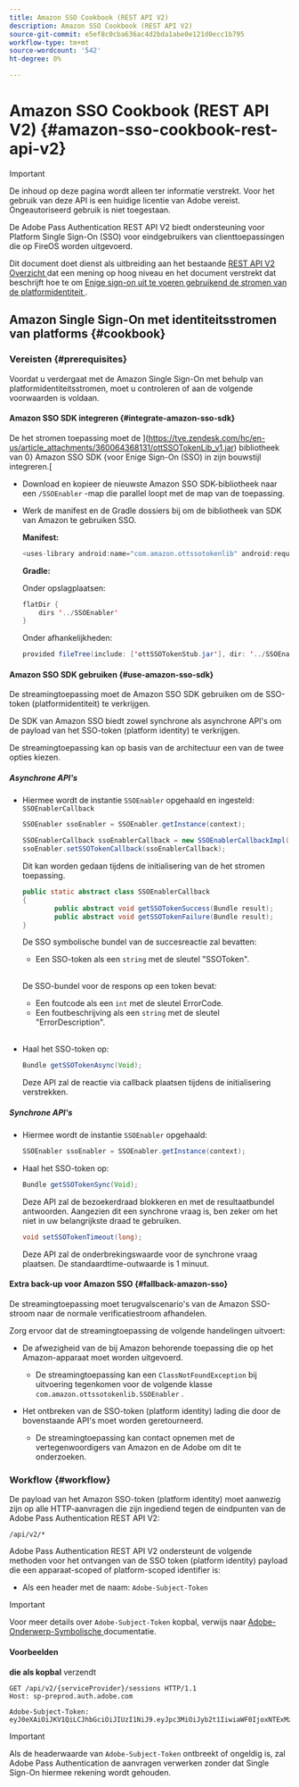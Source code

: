 ```yaml
---
title: Amazon SSO Cookbook (REST API V2)
description: Amazon SSO Cookbook (REST API V2)
source-git-commit: e5ef8c0cba636ac4d2bda1abe0e121d0ecc1b795
workflow-type: tm+mt
source-wordcount: '542'
ht-degree: 0%

---
```


# Amazon SSO Cookbook (REST API V2) {#amazon-sso-cookbook-rest-api-v2}

>[!IMPORTANT]
>
>De inhoud op deze pagina wordt alleen ter informatie verstrekt. Voor het gebruik van deze API is een huidige licentie van Adobe vereist. Ongeautoriseerd gebruik is niet toegestaan.

De Adobe Pass Authentication REST API V2 biedt ondersteuning voor Platform Single Sign-On (SSO) voor eindgebruikers van clienttoepassingen die op FireOS worden uitgevoerd.

Dit document doet dienst als uitbreiding aan het bestaande [ REST API V2 Overzicht ](/help/authentication/rest-api-v2/rest-api-v2-overview.md) dat een mening op hoog niveau en het document verstrekt dat beschrijft hoe te om [ Enige sign-on uit te voeren gebruikend de stromen van de platformidentiteit ](/help/authentication/rest-api-v2/flows/single-sign-on-access-flows/rest-api-v2-single-sign-on-platform-identity-flows.md).

## Amazon Single Sign-On met identiteitsstromen van platforms {#cookbook}

### Vereisten {#prerequisites}

Voordat u verdergaat met de Amazon Single Sign-On met behulp van platformidentiteitsstromen, moet u controleren of aan de volgende voorwaarden is voldaan.

#### Amazon SSO SDK integreren {#integrate-amazon-sso-sdk}

De het stromen toepassing moet de ](https://tve.zendesk.com/hc/en-us/article_attachments/360064368131/ottSSOTokenLib_v1.jar) bibliotheek van 0} Amazon SSO SDK {voor Enige Sign-On (SSO) in zijn bouwstijl integreren.[

* Download en kopieer de nieuwste Amazon SSO SDK-bibliotheek naar een `/SSOEnabler` -map die parallel loopt met de map van de toepassing.

* Werk de manifest en de Gradle dossiers bij om de bibliotheek van SDK van Amazon te gebruiken SSO.

  **Manifest:**

  ```JAVA
  <uses-library android:name="com.amazon.ottssotokenlib" android:required="false">
  ```

  **Gradle:**

  Onder opslagplaatsen:

  ```JAVA
  flatDir {
      dirs '../SSOEnabler'
  }
  ```

  Onder afhankelijkheden:

  ```JAVA
  provided fileTree(include: ['ottSSOTokenStub.jar'], dir: '../SSOEnabler')
  ```

#### Amazon SSO SDK gebruiken {#use-amazon-sso-sdk}

De streamingtoepassing moet de Amazon SSO SDK gebruiken om de SSO-token (platformidentiteit) te verkrijgen.

De SDK van Amazon SSO biedt zowel synchrone als asynchrone API&#39;s om de payload van het SSO-token (platform identity) te verkrijgen.

De streamingtoepassing kan op basis van de architectuur een van de twee opties kiezen.

##### Asynchrone API&#39;s

* Hiermee wordt de instantie `SSOEnabler` opgehaald en ingesteld: `SSOEnablerCallback`

  ```JAVA
  SSOEnabler ssoEnabler = SSOEnabler.getInstance(context);
  
  SSOEnablerCallback ssoEnablerCallback = new SSOEnablerCallbackImpl();
  ssoEnabler.setSSOTokenCallback(ssoEnablerCallback);
  ```

  Dit kan worden gedaan tijdens de initialisering van de het stromen toepassing.

  ```JAVA
  public static abstract class SSOEnablerCallback
  {
          public abstract void getSSOTokenSuccess(Bundle result);
          public abstract void getSSOTokenFailure(Bundle result);
  }
  ```

  De SSO symbolische bundel van de succesreactie zal bevatten:
   * Een SSO-token als een `string` met de sleutel &quot;SSOToken&quot;.

  <br/>

  De SSO-bundel voor de respons op een token bevat:
   * Een foutcode als een `int` met de sleutel ErrorCode.
   * Een foutbeschrijving als een `string` met de sleutel &quot;ErrorDescription&quot;.

  <br/>

* Haal het SSO-token op:

  ```JAVA
  Bundle getSSOTokenAsync(Void);
  ```

  Deze API zal de reactie via callback plaatsen tijdens de initialisering verstrekken.

##### Synchrone API&#39;s

* Hiermee wordt de instantie `SSOEnabler` opgehaald:

  ```JAVA
  SSOEnabler ssoEnabler = SSOEnabler.getInstance(context);
  ```

* Haal het SSO-token op:

  ```JAVA
  Bundle getSSOTokenSync(Void);
  ```

  Deze API zal de bezoekerdraad blokkeren en met de resultaatbundel antwoorden. Aangezien dit een synchrone vraag is, ben zeker om het niet in uw belangrijkste draad te gebruiken.

  ```JAVA
  void setSSOTokenTimeout(long);
  ```

  Deze API zal de onderbrekingswaarde voor de synchrone vraag plaatsen. De standaardtime-outwaarde is 1 minuut.

#### Extra back-up voor Amazon SSO {#fallback-amazon-sso}

De streamingtoepassing moet terugvalscenario&#39;s van de Amazon SSO-stroom naar de normale verificatiestroom afhandelen.

Zorg ervoor dat de streamingtoepassing de volgende handelingen uitvoert:

* De afwezigheid van de bij Amazon behorende toepassing die op het Amazon-apparaat moet worden uitgevoerd.
   * De streamingtoepassing kan een `ClassNotFoundException` bij uitvoering tegenkomen voor de volgende klasse `com.amazon.ottssotokenlib.SSOEnabler` .

* Het ontbreken van de SSO-token (platform identity) lading die door de bovenstaande API&#39;s moet worden geretourneerd.
   * De streamingtoepassing kan contact opnemen met de vertegenwoordigers van Amazon en de Adobe om dit te onderzoeken.

### Workflow {#workflow}

De payload van het Amazon SSO-token (platform identity) moet aanwezig zijn op alle HTTP-aanvragen die zijn ingediend tegen de eindpunten van de Adobe Pass Authentication REST API V2:

```
/api/v2/*
```

Adobe Pass Authentication REST API V2 ondersteunt de volgende methoden voor het ontvangen van de SSO token (platform identity) payload die een apparaat-scoped of platform-scoped identifier is:

* Als een header met de naam: `Adobe-Subject-Token`

>[!IMPORTANT]
> 
> Voor meer details over `Adobe-Subject-Token` kopbal, verwijs naar [ Adobe-Onderwerp-Symbolische ](/help/authentication/rest-api-v2/appendix/headers/rest-api-v2-appendix-headers-adobe-subject-token.md) documentatie.

#### Voorbeelden

**die als kopbal** verzendt

```HTTPS
GET /api/v2/{serviceProvider}/sessions HTTP/1.1 
Host: sp-preprod.auth.adobe.com

Adobe-Subject-Token: eyJ0eXAiOiJKV1QiLCJhbGciOiJIUzI1NiJ9.eyJpc3MiOiJyb2t1IiwiaWF0IjoxNTExMzY4ODAyLCJleHAiOjE1NDI5MDQ4MDIsImF1ZCI6ImFkb2JlIiwic3ViIjoiNWZjYzMwODctYWJmZi00OGU4LWJhZTgtODQzODViZTFkMzQwIiwiZGlkIjoiY2FmZjQ1ZDAtM2NhMy00MDg3LWI2MjMtNjFkZjNhMmNlOWM4In0.JlBFhNhNCJCDXLwBjy5tt3PtPcqbMKEIGZ6sr2NA
```

>[!IMPORTANT]
>
> Als de headerwaarde van `Adobe-Subject-Token` ontbreekt of ongeldig is, zal Adobe Pass Authentication de aanvragen verwerken zonder dat Single Sign-On hiermee rekening wordt gehouden.
